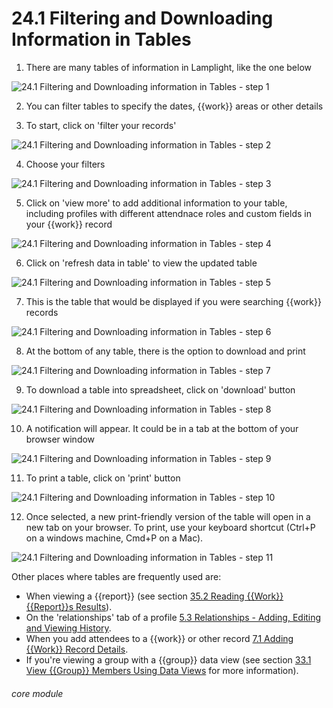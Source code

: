 # 24.1 Filtering and Downloading Information in Tables

1. There are many tables of information in Lamplight, like the one below

![24.1 Filtering and Downloading information in Tables - step 1](24.1_Filtering_and_Downloading_information_in_Tables_im_1.png)

2. You can filter tables to specify the dates, {{work}} areas or other details

3. To start, click on &#039;filter your records&#039;

![24.1 Filtering and Downloading information in Tables - step 2](24.1_Filtering_and_Downloading_information_in_Tables_im_2.png)

4. Choose your filters

![24.1 Filtering and Downloading information in Tables - step 3](24.1_Filtering_and_Downloading_information_in_Tables_im_3.png)

5. Click on &#039;view more&#039; to add additional information to your table, including profiles with different attendnace roles and custom fields in your {{work}} record

![24.1 Filtering and Downloading information in Tables - step 4](24.1_Filtering_and_Downloading_information_in_Tables_im_4.png)

6. Click on &#039;refresh data in table&#039; to view the updated table

![24.1 Filtering and Downloading information in Tables - step 5](24.1_Filtering_and_Downloading_information_in_Tables_im_5.png)

7. This is the table that would be displayed if you were searching {{work}} records

![24.1 Filtering and Downloading information in Tables - step 6](24.1_Filtering_and_Downloading_information_in_Tables_im_6.png)

8. At the bottom of any table, there is the option to download and print

![24.1 Filtering and Downloading information in Tables - step 7](24.1_Filtering_and_Downloading_information_in_Tables_im_7.png)

9. To download a table into spreadsheet, click on &#039;download&#039; button

![24.1 Filtering and Downloading information in Tables - step 8](24.1_Filtering_and_Downloading_information_in_Tables_im_8.png)

10. A notification will appear. It could be in a tab at the bottom of your browser window

![24.1 Filtering and Downloading information in Tables - step 9](24.1_Filtering_and_Downloading_information_in_Tables_im_9.png)

11. To print a table, click on &#039;print&#039; button

![24.1 Filtering and Downloading information in Tables - step 10](24.1_Filtering_and_Downloading_information_in_Tables_im_10.png)

12. Once selected, a new print-friendly version of the table will open in a new tab on your browser. To print, use your keyboard shortcut (Ctrl+P on a windows machine, Cmd+P on a Mac).

![24.1 Filtering and Downloading information in Tables - step 11](24.1_Filtering_and_Downloading_information_in_Tables_im_11.png)

Other places where tables are frequently used are:

- When viewing a {{report}} (see section [35.2 Reading {{Work}} {{Report}}s Results](help/index/p/35.2)).
- On the 'relationships' tab of a profile [ 5.3  Relationships - Adding, Editing and Viewing History](help/index/p/5.3).
- When you add attendees to a {{work}} or other record [7.1 Adding {{Work}} Record Details](help/index/p/7.1).
- If you're viewing a group with a {{group}} data view (see section [33.1 View {{Group}} Members Using Data Views](help/index/p/33.1) for more information).

###### core module
